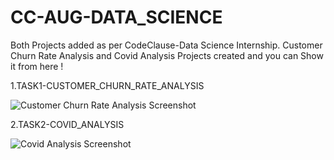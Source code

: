 # CC-AUG-DATA_SCIENCE

Both Projects added as per CodeClause-Data Science Internship. Customer Churn Rate Analysis and Covid Analysis Projects created and you can Show it from here !

  1.TASK1-CUSTOMER_CHURN_RATE_ANALYSIS
  
  ![Customer Churn Rate Analysis Screenshot](https://user-images.githubusercontent.com/87846749/186385159-74648a09-7b7c-41d6-967f-7c63c422e6ee.png)
  
  2.TASK2-COVID_ANALYSIS
  
  ![Covid Analysis Screenshot](https://user-images.githubusercontent.com/87846749/186385923-40703ea0-01c1-499b-8858-a0f62e49232d.png)
